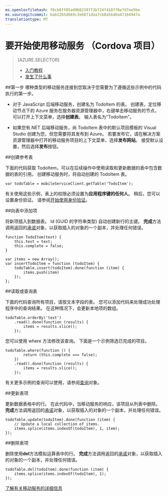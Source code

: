 ```yaml
---
ms.openlocfilehash: f0cb8ff05ad9602397f3b724f418f76e7d7ee5be
ms.sourcegitcommit: bab1265d669c3e6871daa7cb8a5640a47104947a
translationtype: MT
---
```

<properties 
    pageTitle="" 
    description="描述您可以开始使用 Azure 移动服务 Cordova 项目中的第一步" 
    services="mobile-services" 
    documentationCenter="" 
    authors="patshea123" 
    manager="douge" 
    editor=""/>

<tags 
    ms.service="mobile-services" 
    ms.workload="mobile" 
    ms.tgt_pltfrm="vs-getting-started" 
    ms.devlang="multiple" 
    ms.topic="article" 
    ms.date="08/12/2015" 
    ms.author="patshea"/>

# 要开始使用移动服务 （Cordova 项目）

> [AZURE.SELECTOR]
> - [入门教程](vs-mobile-services-cordova-getting-started.md)
> - [发生了什么事](vs-mobile-services-cordova-what-happened.md)

##第一步
哪种类型的移动服务连接到您取决于您需要为了遵循这些示例中的代码执行的第一步。

- 对于 JavaScript 后端移动服务，创建名为 TodoItem 的表。  创建表，定位移动节点下的 Azure 服务在服务器资源管理器中，右键单击移动服务的节点，可以打开上下文菜单，选择**创建表**。 输入表名为"TodoItem"。

- 如果您有.NET 后端移动服务，尚 TodoItem 表中的默认项目模板的 Visual Studio 创建为您，但您需要将其发布到 Azure。 若要发布它，请在解决方案资源管理器中打开的移动服务项目的上下文菜单，选择**发布网站**。 接受默认设置，然后选择**发布**按钮。



##创建参考表

下面的代码获取 TodoItem，可以在后续操作中使用读取和更新数据的表中包含数据的表的引用。 创建移动服务时，将自动创建的 TodoItem 表。

    var todoTable = mobileServiceClient.getTable('TodoItem');

有关使用这些示例，表上的权限必须设置为**应用程序键的任何人**。 稍后，您可以设置身份验证。 请参阅[开始使用身份验证](mobile-services-html-get-started-users.md)。

##向表中添加项

将新项插入到数据表。 Id (GUID 的字符串类型) 自动创建新行的主键。 **完成**方法调用返回的[承诺](https://msdn.microsoft.com/library/dn802826.aspx)对象，以获取插入的对象的一个副本，并处理任何错误。

    function TodoItem(text) {
        this.text = text;
        this.complete = false;
    }
    
    var items = new Array();
    var insertTodoItem = function (todoItem) {
        todoTable.insert(todoItem).done(function (item) {
            items.push(item)
        });
    };

##读取或查询表

下面的代码查询所有项目，请按文本字段的表。 您可以添加代码来处理成功处理程序中的查询结果。 在这种情况下，会更新本地项的数组。

    todoTable.orderBy('text')
        .read().done(function (results) {
            items = results.slice();
        });

您可以使用 where 方法修改该查询。 下面是一个示例筛选已完成的项目。

    todoTable.where(function () {
            return (this.complete === false);
        })
        .read().done(function (results) {
            items = results.slice();
        });

有关更多示例的查询可以使用，请参阅[查询]((http://msdn.microsoft.com/library/azure/jj613353.aspx))对象。

##更新表项

更新数据表格中的行。 在此代码中，当移动服务的响应，该项目从列表中删除。 **完成**方法调用返回的[承诺](https://msdn.microsoft.com/library/dn802826.aspx)对象，以获取插入的对象的一个副本，并处理任何错误。

    todoTable.update(todoItem).done(function (item) {
        // Update a local collection of items.
        items.splice(items.indexOf(todoItem), 1, item);
    });

##删除表项

删除使用**del**方法模拟运算表中的行。 **完成**方法调用返回的[承诺](https://msdn.microsoft.com/library/dn802826.aspx)对象，以获取插入的对象的一个副本，并处理任何错误。

    todoTable.del(todoItem).done(function (item) {
        items.splice(items.indexOf(todoItem), 1);
    });

[了解有关移动服务的详细信息](http://azure.microsoft.com/documentation/services/mobile-services/)
